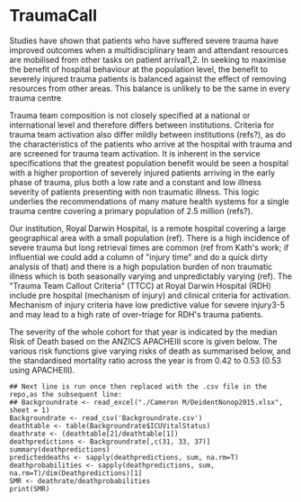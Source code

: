 # TraumaCall
Studies have shown that patients who have suffered severe trauma have improved outcomes when a multidisciplinary team and attendant resources are mobilised from other tasks on patient arrival1,2.  In seeking to maximise the benefit of hospital behaviour at the population level, the benefit to severely injured trauma patients is balanced against the effect of removing resources from other areas.  This balance is unlikely to be the same in every trauma centre

Trauma team composition is not closely specified at a national or international level and therefore differs between institutions.  Criteria for trauma team activation also differ mildly between institutions (refs?), as do the characteristics of the patients who arrive at the hospital with trauma and are screened for trauma team activation.  It is inherent in the service specifications that the greatest population benefit would be seen a hospital with a higher proportion of severely injured patients arriving in the early phase of trauma, plus both a low rate and a constant and low illness severity of patients presenting with non traumatic illness.  This logic underlies the recommendations of many mature health systems for a single trauma centre covering a primary population of 2.5 million (refs?).

Our institution, Royal Darwin Hospital, is a remote hospital covering a large geographical area with a small population (ref).  There is a high incidence of severe trauma but long retrieval times are common (ref from Kath's work; if influential we could add a column of "injury time" and do a quick dirty analysis of that) and there is a high population burden of non traumatic illness which is both seasonally varying and unpredictably varying (ref).  The "Trauma Team Callout Criteria" (TTCC) at Royal Darwin Hospital (RDH) include pre hospital (mechanism of injury) and clinical criteria for activation.  Mechanism of injury criteria have low predictive value for severe injury3-5 and may lead to a high rate of over-triage for RDH's trauma patients.

The severity of the whole cohort for that year is indicated by the median Risk of Death based on the ANZICS APACHEIII score is given below.  The various risk functions give varying risks of death as summarised below, and the standardised mortality ratio across the year is from 0.42 to 0.53 (0.53 using APACHEIII).

```{r}echo(OFF)
## Next line is run once then replaced with the .csv file in the repo,as the subsequent line: 
## Backgroundrate <- read_excel("./Cameron M/DeidentNonop2015.xlsx", sheet = 1)
Backgroundrate <- read_csv('Backgroundrate.csv')
deathtable <- table(Backgroundrate$ICUVitalStatus)
deathrate <- (deathtable[2]/deathtable[1])
deathpredictions <- Backgroundrate[,c(31, 33, 37)]
summary(deathpredictions)
predicteddeaths <- sapply(deathpredictions, sum, na.rm=T)
deathprobabilities <- sapply(deathpredictions, sum, na.rm=T)/dim(Deathpredictions)[1]
SMR <- deathrate/deathprobabilities
print(SMR)
```
